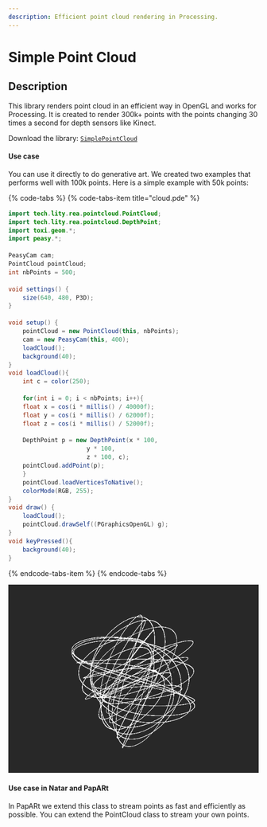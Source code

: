 ```yaml
---
description: Efficient point cloud rendering in Processing.
---
```


# Simple Point Cloud

## Description

This library renders point cloud in an efficient way in OpenGL and works for Processing.  It is created to render 300k+ points with the points changing 30 times a second for depth sensors like Kinect.

Download the library: [`SimplePointCloud`](https://github.com/Rea-lity-Tech/SimplePointCloud/releases/download/1.0/SimplePointCloud.tgz)

#### Use case

You can use it directly to do generative art. We created two examples that performs well with 100k points. Here is a simple example with 50k points: 

{% code-tabs %}
{% code-tabs-item title="cloud.pde" %}
```java
import tech.lity.rea.pointcloud.PointCloud;
import tech.lity.rea.pointcloud.DepthPoint;
import toxi.geom.*;
import peasy.*;

PeasyCam cam;
PointCloud pointCloud;
int nbPoints = 500;

void settings() {
    size(640, 480, P3D);
}

void setup() {
    pointCloud = new PointCloud(this, nbPoints);
    cam = new PeasyCam(this, 400);
    loadCloud();
    background(40);
}
void loadCloud(){
    int c = color(250);

    for(int i = 0; i < nbPoints; i++){
	float x = cos(i * millis() / 40000f);
	float y = cos(i * millis() / 62000f);
	float z = cos(i * millis() / 52000f);

	DepthPoint p = new DepthPoint(x * 100,
				      y * 100,
				      z * 100, c);
	pointCloud.addPoint(p);
    }
    pointCloud.loadVerticesToNative();
    colorMode(RGB, 255);
}
void draw() {
    loadCloud();
    pointCloud.drawSelf((PGraphicsOpenGL) g);
}
void keyPressed(){
    background(40);
}
```
{% endcode-tabs-item %}
{% endcode-tabs %}

![Screenshot of the cloud.pde sketch](../.gitbook/assets/image%20%282%29.png)

#### Use case in Natar and PapARt 

In PapARt we extend this class to stream points as fast and efficiently as possible.  You can extend the PointCloud class to stream your own points. 

